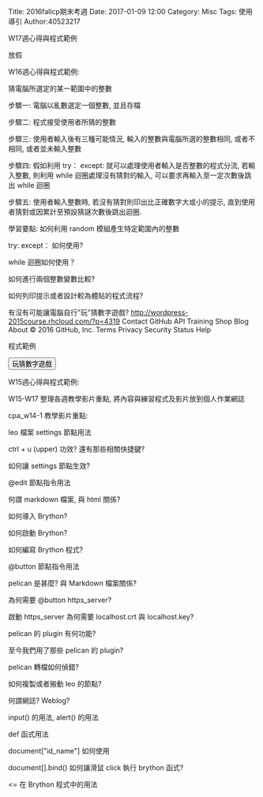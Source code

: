 Title: 2016fallcp期末考週
Date: 2017-01-09 12:00
Category: Misc
Tags: 使用導引
Author:40523217

<!-- PELICAN_END_SUMMARY -->

W17週心得與程式範例

 放假

W16週心得與程式範例:

猜電腦所選定的某一範圍中的整數

步驟一: 電腦以亂數選定一個整數, 並且存檔

步驟二: 程式接受使用者所猜的整數

步驟三: 使用者輸入後有三種可能情況, 輸入的整數與電腦所選的整數相同, 或者不相同, 或者並未輸入整數

步驟四: 假如利用 try： except: 就可以處理使用者輸入是否整數的程式分流, 若輸入整數, 則利用 while 迴圈處理沒有猜對的輸入, 可以要求再輸入至一定次數後跳出 while 迴圈

步驟五: 使用者輸入整數時, 若沒有猜對則印出比正確數字大或小的提示, 直到使用者猜對或因累計至預設猜謎次數後跳出迴圈.

學習要點: 如何利用 random 模組產生特定範圍內的整數

try: except： 如何使用?

while 迴圈如何使用？

如何進行兩個整數變數比較?

如何列印提示或者設計較為體貼的程式流程?

有沒有可能讓電腦自行"玩"猜數字遊戲? http://wordpress-2015course.rhcloud.com/?p=4319 Contact GitHub API Training Shop Blog About © 2016 GitHub, Inc. Terms Privacy Security Status Help

程式範例

<div id="con"></div>
<script type="text/python3">
from browser import alert
from browser import document
from browser import html
import random
#print("test")
#alert("test")
con1=document["con"]
標準答案 = random.randint(1, 100)

con1<=str(標準答案)
'''
try:
    for i in range(1):
        #con1<="test"+"<br />"
        yourInput=int(input("請輸入一個整數!"))
        # con1 <="test"+html.BR()
        output = yourInput + 1
        con1 <="你輸入的整數加上1之後，為" + str(output)
except:
    con1 <= "輸入整數啦 耖!"
'''
def b1(e):
    alert("alert123")
    
    #coding: utf-8
# 猜數字遊戲
import random
   
標準答案 = random.randint(1, 100)
你猜的數字 = int(input("請輸入您所猜的整數:"))
猜測次數 = 1
while 標準答案 != 你猜的數字:
    if 標準答案 < 你猜的數字:
        print("太大了，再猜一次 :)加油")
    else:
        print("太小了，再猜一次 :)加油")
    你猜的數字 = int(input("請輸入您所猜的整數:"))
    猜測次數 += 1
   
print("猜對了！總共猜了", 猜測次數, "次")
document["b1"].bind("click",b1)

</script>
<button id="b1">玩猜數字遊戲</button>

W15週心得與程式範例:

W15-W17 整理各週教學影片重點, 將內容與練習程式及影片放到個人作業網誌

cpa_w14-1 教學影片重點:

leo 檔案 settings 節點用法

ctrl + u (upper) 功效? 還有那些相關快捷鍵?

如何讓 settings 節點生效?


@edit 節點指令用法

何謂 markdown 檔案, 與 html 關係?

如何導入 Brython?

如何啟動 Brython?

如何編寫 Brython 程式?

@button 節點指令用法

pelican 是甚麼? 與 Markdown 檔案關係?

為何需要 @button https_server?

啟動 https_server 為何需要 localhost.crt 與 localhost.key?

pelican 的 plugin 有何功能?

至今我們用了那些 pelican 的 plugin?

pelican 轉檔如何偵錯?

如何複製或者搬動 leo 的節點?

何謂網誌? Weblog?

input() 的用法, alert() 的用法

def 函式用法

document["id_name"] 如何使用

document[].bind() 如何讓滑鼠 click 執行 brython 函式?

<= 在 Brython 程式中的用法
